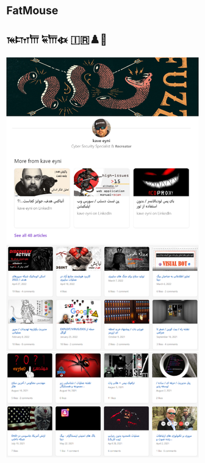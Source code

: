 # FatMouse
<h1>𐎳𐎫𐎠 𐏁𐎠𐏃 🇮🇷♟️🧀</h1>
<a href='https://www.linkedin.com/in/eyni-kave/recent-activity/posts/' target='_blank'>
<img src='https://github.com/dewebdes/FatMouse/blob/main/git.jpg'>
<img src='https://github.com/dewebdes/FatMouse/blob/main/003.PNG'>
<img src='https://github.com/dewebdes/FatMouse/blob/main/004.PNG'>
</a>
